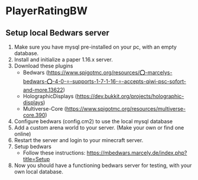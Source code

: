 # PlayerRatingBW

## Setup local Bedwars server
1. Make sure you have mysql pre-installed on your pc, with an empty database.
2. Install and initialize a paper 1.16.x server.
3. Download these plugins
    - Bedwars (https://www.spigotmc.org/resources/⭕-marcelys-bedwars-⭕-4-0-⭐-supports-1-7-1-16-⭐-accepts-qiwi-psc-sofort-and-more.13622)
    - HolographicDisplays (https://dev.bukkit.org/projects/holographic-displays)
    - Multiverse-Core (https://www.spigotmc.org/resources/multiverse-core.390)
4. Configure bedwars (config.cm2) to use the local mysql database
5. Add a custom arena world to your server. (Make your own or find one online)
6. Restart the server and login to your minecraft server.
7. Setup bedwars
    - Follow these instructions: https://mbedwars.marcely.de/index.php?title=Setup
8. Now you should have a functioning bedwars server for testing, with your own local database.
